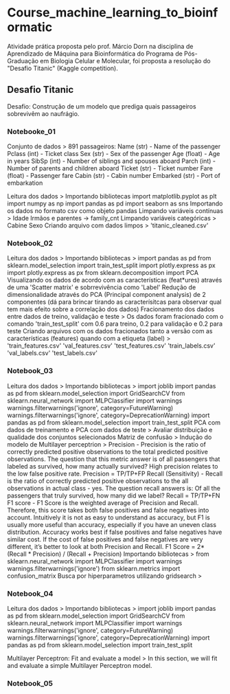 # Course_machine_learning_to_bioinformatic

Atividade prática proposta pelo prof. Márcio Dorn na disciplina de Aprendizado de Máquina para Bioinformática do Programa de Pós-Graduação em Biologia Celular e Molecular, foi proposta a resolução do "Desafio Titanic" (Kaggle competition).

## Desafio Titanic

Desafio: Construção de um modelo que prediga quais passageiros sobrevivêm ao naufrágio.

### Notebooke_01

Conjunto de dados >
	891 passageiros: 
		Name (str) - Name of the passenger
		Pclass (int) - Ticket class
		Sex (str) - Sex of the passenger
		Age (float) - Age in years
		SibSp (int) - Number of siblings and spouses aboard
		Parch (int) - Number of parents and children aboard
		Ticket (str) - Ticket number
		Fare (float) - Passenger fare
		Cabin (str) - Cabin number
		Embarked (str) - Port of embarkation

Leitura dos dados >
	Importando bibliotecas
		import matplotlib.pyplot as plt
		import numpy as np
		import pandas as pd
		import seaborn as sns
	Importando os dados no formato csv como objeto pandas
Limpando variáveis contínuas >
	Idade
	Irmãos e parentes -> family_cnt
Limpando variáveis categóricas >
	Cabine
	Sexo
Criando arquivo com dados limpos >
	'titanic_cleaned.csv'

### Notebook_02

Leitura dos dados >
	Importando bibliotecas >
		import pandas as pd
		from sklearn.model_selection import train_test_split
		import plotly.express as px
		import plotly.express as px
		from sklearn.decomposition import PCA
	Visualizando os dados de acordo com as características (feat*ures) através de uma 'Scatter matrix' e sobrrevivência como 'Label'
	Redução de dimensionalidade através do PCA (Principal component analysis) de 2 componentes (dá para brincar tirando as caracterísitcas para observar qual tem mais efeito sobre a correlação dos dados)
Fracionamento dos dados entre dados de treino, validação e teste >
	Os dados foram fracionado com o comando 'train_test_split' com 0.6 para treino, 0.2 para validação e 0.2 para teste 
Criando arquivos com os dados fracionados tanto a versão com as características (features) quando com a etiqueta (label) >
	'train_features.csv'
	'val_features.csv'
	'test_features.csv'
	'train_labels.csv'
	'val_labels.csv'
	'test_labels.csv'

### Notebook_03

Leitura dos dados >
	Importando bibliotecas >
		import joblib import pandas as pd
		from sklearn.model_selection import GridSearchCV
		from sklearn.neural_network import MLPClassifier
		import warnings
		warnings.filterwarnings('ignore', category=FutureWarning)
		warnings.filterwarnings('ignore', category=DeprecationWarning)
		import pandas as pd
		from sklearn.model_selection import train_test_split
PCA com dados de treinamento e PCA com dados de teste >
	Avaliar distribuição e qualidade dos conjuntos selecionados
Matriz de confusão >
Indução do modelo de Multilayer perceptrion >
	Precision - Precision is the ratio of correctly predicted positive observations to the total predicted positive observations. The question that this metric answer is of all passengers that labeled as survived, how many actually survived? High precision relates to the low false positive rate.
	Precision = TP/TP+FP
	Recall (Sensitivity) - Recall is the ratio of correctly predicted positive observations to the all observations in actual class - yes. The question recall answers is: Of all the passengers that truly survived, how many did we label? 
	Recall = TP/TP+FN
	F1 score - F1 Score is the weighted average of Precision and Recall. Therefore, this score takes both false positives and false negatives into account. Intuitively it is not as easy to understand as accuracy, but F1 is usually more useful than accuracy, especially if you have an uneven class distribution. Accuracy works best if false positives and false negatives have similar cost. If the cost of false positives and false negatives are very different, it’s better to look at both Precision and Recall.
	F1 Score = 2*(Recall * Precision) / (Recall + Precision)
	Importando bibliotecas >
		from sklearn.neural_network import MLPClassifier
		import warnings
		warnings.filterwarnings('ignore')
		from sklearn.metrics import confusion_matrix
	Busca por hiperparametros utilizando gridsearch >

### Notebook_04

Leitura dos dados >
	Importando bibliotecas >
		import joblib
		import pandas as pd
		from sklearn.model_selection import GridSearchCV
		from sklearn.neural_network import MLPClassifier
		import warnings
		warnings.filterwarnings('ignore', category=FutureWarning)
		warnings.filterwarnings('ignore', category=DeprecationWarning)
		import pandas as pd
		from sklearn.model_selection import train_test_split


Multilayer Perceptron: Fit and evaluate a model > In this section, we will fit and evaluate a simple Multilayer Perceptron model.

### Notebook_05



